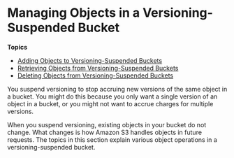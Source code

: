 # Managing Objects in a Versioning\-Suspended Bucket<a name="VersionSuspendedBehavior"></a>

**Topics**
+ [Adding Objects to Versioning\-Suspended Buckets](AddingObjectstoVersionSuspendedBuckets.md)
+ [Retrieving Objects from Versioning\-Suspended Buckets](RetrievingObjectsfromVersioningSuspendedBuckets.md)
+ [Deleting Objects from Versioning\-Suspended Buckets](DeletingObjectsfromVersioningSuspendedBuckets.md)

You suspend versioning to stop accruing new versions of the same object in a bucket\. You might do this because you only want a single version of an object in a bucket, or you might not want to accrue charges for multiple versions\. 

When you suspend versioning, existing objects in your bucket do not change\. What changes is how Amazon S3 handles objects in future requests\. The topics in this section explain various object operations in a versioning\-suspended bucket\.